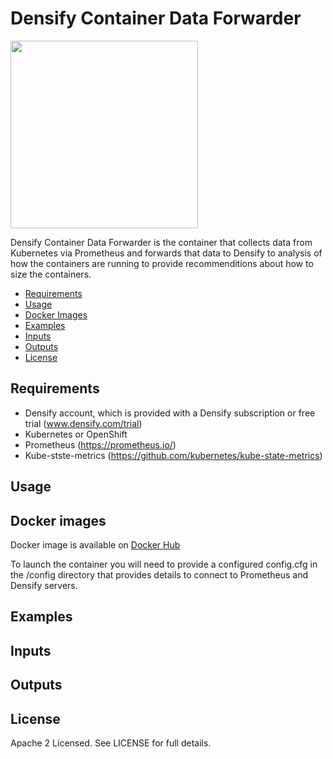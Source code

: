 # Densify Container Data Forwarder

<img src="https://www.densify.com/wp-content/uploads/densify.png" width="300">

Densify Container Data Forwarder is the container that collects data from Kubernetes via Prometheus and forwards that data to Densify to analysis of how the containers are running to provide recommenditions about how to size the containers. 

- [Requirements](#requirements)
- [Usage](#usage)
- [Docker Images](#docker-images)
- [Examples](#examples)
- [Inputs](#inputs)
- [Outputs](#outputs)
- [License](#license)

## Requirements

- Densify account, which is provided with a Densify subscription or free trial (www.densify.com/trial)
- Kubernetes or OpenShift
- Prometheus (https://prometheus.io/)
- Kube-stste-metrics (https://github.com/kubernetes/kube-state-metrics)

## Usage

## Docker images

Docker image is available on [Docker Hub](https://hub.docker.com/r/kgillan/densify-kubernetes-data-forwarder)

To launch the container you will need to provide a configured config.cfg in the /config directory that provides details to connect to Prometheus and Densify servers. 

## Examples 

## Inputs

## Outputs

## License

Apache 2 Licensed. See LICENSE for full details.
